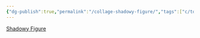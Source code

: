 ```yaml
---
{"dg-publish":true,"permalink":"/collage-shadowy-figure/","tags":["c/tower","c/shadow","c/man","c/faceless","c/black","c/flat-background","c/wall"],"created":"2024-01-08T13:57:51.047-05:00","updated":"2024-01-08T13:58:31.950-05:00"}
---
```



[Shadowy Figure](https://www.instagram.com/p/CkvnpBMOTZo/)
